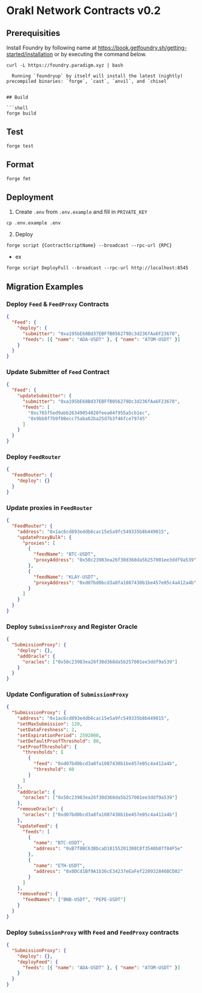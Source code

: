 # Orakl Network Contracts v0.2

## Prerequisities

Install Foundry by following name at https://book.getfoundry.sh/getting-started/installation or by executing the command below.

````shell
curl -L https://foundry.paradigm.xyz | bash

  Running `foundryup` by itself will install the latest (nightly) precompiled binaries: `forge`, `cast`, `anvil`, and `chisel`


## Build

```shell
forge build
````

## Test

```shell
forge test
```

## Format

```shell
forge fmt
```

## Deployment

1. Create `.env` from `.env.example` and fill in `PRIVATE_KEY`

```
cp .env.example .env
```

2. Deploy

```shell
forge script {ContractScriptName} --broadcast --rpc-url {RPC}
```

- ex

```shell
forge script DeployFull --broadcast --rpc-url http://localhost:8545
```

## Migration Examples

### Deploy `Feed` & `FeedProxy` Contracts

```json
{
  "Feed": {
    "deploy": {
      "submitter": "0xa195bE68Bd37EBFfB056279Dc3d236fAa6F23670",
      "feeds": [{ "name": "ADA-USDT" }, { "name": "ATOM-USDT" }]
    }
  }
}
```

### Update Submitter of `Feed` Contract

```json
{
  "Feed": {
    "updateSubmitter": {
      "submitter": "0xa195bE68Bd37EBFfB056279Dc3d236fAa6F23670",
      "feeds": [
        "0xc765f5ed9abb26349054020feea04f955a5cb1ec",
        "0x9bb8f7b9f08ecc75aba62ba25d7b3f46fce79745"
      ]
    }
  }
}
```

### Deploy `FeedRouter`

```json
{
  "FeedRouter": {
    "deploy": {}
  }
}
```

### Update proxies in `FeedRouter`

```json
{
  "FeedRouter": {
    "address": "0x1ac6cd893eddb6cac15e5a9fc549335b8b449015",
    "updateProxyBulk": {
      "proxies": [
        {
          "feedName": "BTC-USDT",
          "proxyAddress": "0x50c23983ea26f30d368da5b257001ee3ddf9a539"
        },
        {
          "feedName": "KLAY-USDT",
          "proxyAddress": "0xd07bd0bcd3a8fa1087430b1be457e05c4a412a4b"
        }
      ]
    }
  }
}
```

### Deploy `SubmissionProxy` and Register Oracle

```json
{
  "SubmissionProxy": {
    "deploy": {},
    "addOracle": {
      "oracles": ["0x50c23983ea26f30d368da5b257001ee3ddf9a539"]
    }
  }
}
```

### Update Configuration of `SubmissionProxy`

```json
{
  "SubmissionProxy": {
    "address": "0x1ac6cd893eddb6cac15e5a9fc549335b8b449015",
    "setMaxSubmission": 120,
    "setDataFreshness": 2,
    "setExpirationPeriod": 2592000,
    "setDefaultProofThreshold": 80,
    "setProofThreshold": {
      "thresholds": [
        {
          "feed": "0xd07bd0bcd3a8fa1087430b1be457e05c4a412a4b",
          "threshold": 60
        }
      ]
    },
    "addOracle": {
      "oracles": ["0x50c23983ea26f30d368da5b257001ee3ddf9a539"]
    },
    "removeOracle": {
      "oracles": ["0xd07bd0bcd3a8fa1087430b1be457e05c4a412a4b"]
    },
    "updateFeed": {
      "feeds": [
        {
          "name": "BTC-USDT",
          "address": "0xB7f8BC63BbcaD18155201308C8f3540b07f84F5e"
        },
        {
          "name": "ETH-USDT",
          "address": "0x0DCd1Bf9A1b36cE34237eEaFef220932846BCD82"
        }
      ]
    },
    "removeFeed": {
      "feedNames": ["BNB-USDT", "PEPE-USDT"]
    }
  }
}
```

### Deploy `SubmissionProxy` with `Feed` and `FeedProxy` contracts

```json
{
  "SubmissionProxy": {
    "deploy": {},
    "deployFeed": {
      "feeds": [{ "name": "ADA-USDT" }, { "name": "ATOM-USDT" }]
    }
  }
}
```
